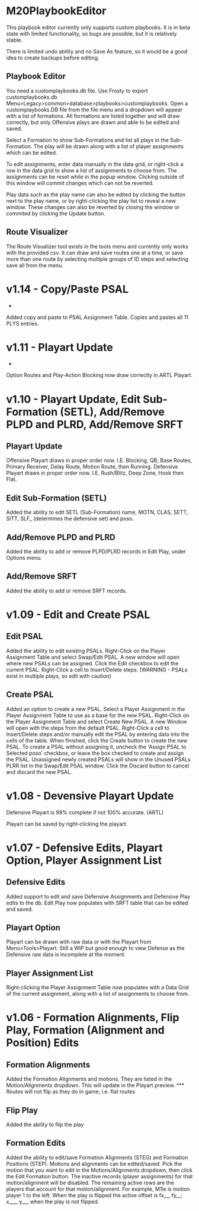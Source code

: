# M20PlaybookEditor

This playbook editor currently only supports custom playbooks.  It is in beta state with limited functionality, so bugs are possible, but it is relatively stable.

There is limited undo ability and no Save As feature, so it would be a good idea to create backups before editing.


Playbook Editor
-
You need a customplaybooks.db file.  Use Frosty to export customplaybooks.db Menu>Legacy>common>database>playbooks>customplaybooks.
Open a customplaybooks.DB file from the file menu and a dropdown will appear with a list of formations.  All formations are listed together and will draw correctly, but only Offensive plays are drawn and able to be edited and saved.

Select a Formation to show Sub-Formations and list all plays in the Sub-Formation.  The play will be drawn along with a list of player assignments which can be edited.

To edit assignments, enter data manually in the data grid, or right-click a row in the data grid to show a list of assignments to choose from.  The assignments can be reset while in the popup window.  Clicking outside of this window will commit changes which can not be reverted.

Play data such as the play name can also be edited by clicking the button next to the play name, or by right-clicking the play list to reveal a new window.  These changes can also be reverted by closing the window or commited by clicking the Update button.


Route Visualizer
-
The Route Visualizer tool exists in the tools menu and currently only works with the provided csv.  It can draw and save routes one at a time, or save more than one route by selecting multiple groups of ID steps and selecting save all from the menu.

# v1.14 - Copy/Paste PSAL

-
Added copy and paste to PSAL Assignment Table.  Copies and pastes all 11 PLYS entries. 

# v1.11 - Playart Update

-
Option Routes and Play-Action Blocking now draw correctly in ARTL Playart.

# v1.10 - Playart Update, Edit Sub-Formation (SETL), Add/Remove PLPD and PLRD, Add/Remove SRFT

Playart Update
-
Offensive Playart draws in proper order now.  I.E. Blocking, QB, Base Routes, Primary Receiver, Delay Route, Motion Route, then Running.
Defensive Playart draws in proper order now.  I.E. Rush/Blitz, Deep Zone, Hook then Flat.

Edit Sub-Formation (SETL)
-
Added the ability to edit SETL (Sub-Formation) name, MOTN, CLAS, SETT, SITT, SLF_ (determines the defensive set) and poso.

Add/Remove PLPD and PLRD
-
Added the ability to add or remove PLPD/PLRD records in Edit Play, under Options menu.

Add/Remove SRFT
-
Added the ability to add or remove SRFT records.

# v1.09 - Edit and Create PSAL

Edit PSAL
-
Added the ability to edit existing PSALs.  Right-Click on the Player Assignment Table and select Swap/Edit PSAL.  A new window will open where new PSALs can be assigned.  Click the Edit checkbox to edit the current PSAL.  Right-Click a cell to Insert/Delete steps.  (WARNING - PSALs exist in multiple plays, so edit with caution)

Create PSAL
-
Added an option to create a new PSAL.  Select a Player Assignment in the Player Assignment Table to use as a base for the new PSAL.  Right-Click on the Player Assignment Table and select Create New PSAL.  A new Window will open with the steps from the default PSAL.  Right-Click a cell to Insert/Delete steps and/or manually edit the PSAL by entering data into the cells of the table.  When finished, click the Create button to create the new PSAL.  To create a PSAL without assigning it, uncheck the 'Assign PSAL to Selected poso' checkbox, or leave the box checked to create and assign the PSAL.  Unassigned newly created PSALs will show in the Unused PSALs PLRR list in the Swap/Edit PSAL window.  Click the Discard button to cancel and discard the new PSAL.

# v1.08 - Devensive Playart Update

Defensive Playart is 99% complete if not 100% accurate. (ARTL)

Playart can be saved by right-clicking the playart.

# v1.07 - Defensive Edits, Playart Option, Player Assignment List

Defensive Edits
-
Added support to edit and save Defensive Assignments and Defensive Play edits to the db.  Edit Play now populates with SRFT table that can be edited and saved.

Playart Option
-
Playart can be drawn with raw data or with the Playart from Menu>Tools>Playart.  Still a WIP but good enough to view Defense as the Defensive raw data is incomplete at the moment.

Player Assignment List
-
Right-clicking the Player Assignment Table now populates with a Data Grid of the current assignment, along with a list of assignments to choose from.

# v1.06 - Formation Alignments, Flip Play, Formation (Alignment and Position) Edits

Formation Alignments
-
Added the Formation Alignments and motions.  They are listed in the Motion/Alignments dropdown.  This will update in the Playart preview.
*** Routes will not flip as they do in game; i.e. flat routes

Flip Play
-
Added the ability to flip the play

Formation Edits
-
Added the ability to edit/save Formation Alignments (STEG) and Formation Positions (STEP).
Motions and alignments can be edited/saved.  Pick the motion that you want to edit in the Motions/Alignments dropdown, then click the Edit Formation button.  The inactive records (player assignments) for that motion/alignment will be disabled.  The remaining active rows are the players that account for that motion/alignment.  For example, M1le is motion player 1 to the left.  When the play is flipped the active offset is fx__, fy__; x___, y___ when the play is not flipped.
